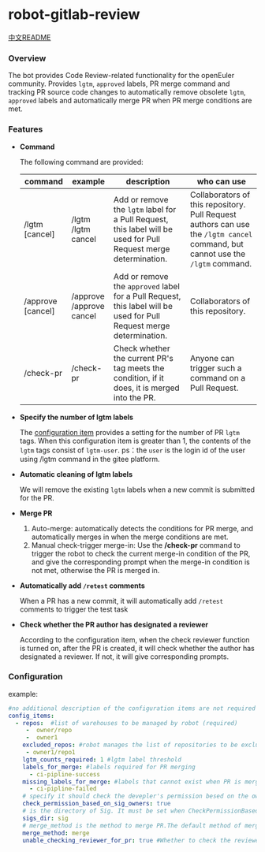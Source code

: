 # robot-gitlab-review
[中文README](README_zh_CN.md)
### Overview

The bot provides Code Review-related functionality for the openEuler community. Provides `lgtm`, `approved` labels, PR merge command and tracking PR source code changes to automatically remove obsolete `lgtm`, `approved` labels and automatically merge PR when PR merge conditions are met.

### Features

- **Command**

  The following  command are provided:

  | command           | example                      | description                                                  | who can use                                                  |
  | ----------------- | ---------------------------- | ------------------------------------------------------------ | ------------------------------------------------------------ |
  | /lgtm [cancel]    | /lgtm<br/>/lgtm cancel       | Add or remove the `lgtm` label for a Pull Request, this label will be used for Pull Request merge determination. | Collaborators of this repository.<br/>Pull Request authors can use the `/lgtm cancel` command, but cannot use the `/lgtm` command. |
  | /approve [cancel] | /approve<br/>/approve cancel | Add or remove the `approved` label for a Pull Request, this label will be used for Pull Request merge determination. | Collaborators of this repository.                            |
  | /check-pr         | /check-pr                    | Check whether the current PR's tag meets the condition, if it does, it is merged into the PR. | Anyone can trigger such a command on a Pull Request.         |

- **Specify the number of lgtm labels**

  The [configuration item](#configuration) provides a setting for the number of PR `lgtm` tags. When this configuration item is greater than 1, the contents of the `lgtm` tags consist of `lgtm-user`. ps：the `user` is the login id of the user using /lgtm command in the gitee platform.

- **Automatic cleaning of lgtm labels**

  We will remove the existing `lgtm` labels when a new commit is submitted for the PR.

- **Merge PR**

  1. Auto-merge: automatically detects the conditions for PR merge, and automatically merges in when the merge conditions are met.
  2. Manual check-trigger merge-in: Use the **/check-pr** command to trigger the robot to check the current merge-in condition of the PR, and give the corresponding prompt when the merge-in condition is not met, otherwise the PR is merged in.

- **Automatically add `/retest` comments**

  When a PR has a new commit, it will automatically add `/retest` comments to trigger the test task

- **Check whether the PR author has designated a reviewer**

  According to the configuration item, when the check reviewer function is turned on, after the PR is created, it will check whether the author has designated a reviewer. If not, it will give corresponding prompts.

### Configuration<a id="configuration"/>

example:

```yaml
#no additional description of the configuration items are not required
config_items:
  - repos:  #list of warehouses to be managed by robot (required)
     -  owner/repo
     -  owner1
    excluded_repos: #robot manages the list of repositories to be excluded
     - owner1/repo1
    lgtm_counts_required: 1 #lgtm label threshold
    labels_for_merge: #labels required for PR merging
      - ci-pipline-success
    missing_labels_for_merge: #labels that cannot exist when PR is merged in
      - ci-pipline-failed
    # specify it should check the devepler's permission besed on the owners file in sig directory when the developer comment /lgtm or /approve command.
    check_permission_based_on_sig_owners: true
    # is the directory of Sig. It must be set when CheckPermissionBasedOnSigOwners is true.
    sigs_dir: sig
    # merge_method is the method to merge PR.The default method of merge. valid options are squash and merge.
    merge_method: merge
    unable_checking_reviewer_for_pr: true #Whether to check the reviewer
```



  

